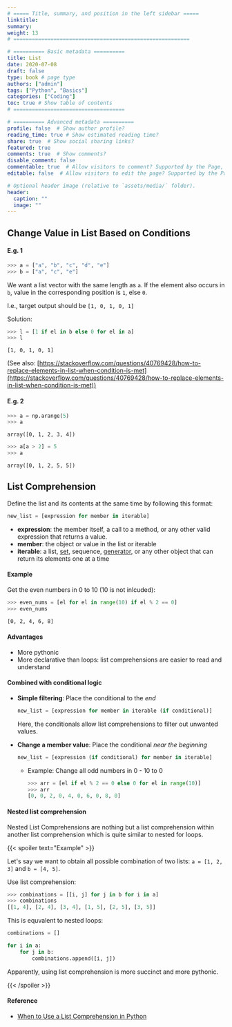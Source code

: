 ```yaml
---
# ===== Title, summary, and position in the left sidebar =====
linktitle: 
summary: 
weight: 13
# =========================================================

# ========== Basic metadata ==========
title: List
date: 2020-07-08
draft: false
type: book # page type
authors: ["admin"]
tags: ["Python", "Basics"]
categories: ["Coding"]
toc: true # Show table of contents
# ====================================

# ========== Advanced metadata ========== 
profile: false  # Show author profile?
reading_time: true # Show estimated reading time?
share: true  # Show social sharing links?
featured: true
comments: true  # Show comments?
disable_comment: false
commentable: true  # Allow visitors to comment? Supported by the Page, Post, and Book content types.
editable: false  # Allow visitors to edit the page? Supported by the Page, Post, and Book content types.

# Optional header image (relative to `assets/media/` folder).
header:
  caption: ""
  image: ""
---
```


## Change Value in List Based on Conditions

#### E.g. 1

```python
>>> a = ["a", "b", "c", "d", "e"]
>>> b = ["a", "c", "e"]
```

We want a list vector with the same length as `a`. If the element also occurs in `b`, value in the corresponding position is `1`, else `0`.

I.e., target output should be `[1, 0, 1, 0, 1]`

Solution:

```python
>>> l = [1 if el in b else 0 for el in a]
>>> l
```

```
[1, 0, 1, 0, 1]
```

(See also: [https://stackoverflow.com/questions/40769428/how-to-replace-elements-in-list-when-condition-is-met](https://stackoverflow.com/questions/40769428/how-to-replace-elements-in-list-when-condition-is-met)) 

#### E.g. 2

```python
>>> a = np.arange(5)
>>> a
```

```
array([0, 1, 2, 3, 4])
```

```python
>>> a[a > 2] = 5
>>> a
```

```
array([0, 1, 2, 5, 5])
```

## List Comprehension

Define the list and its contents at the same time by following this format:

```python
new_list = [expression for member in iterable]
```

- **expression**: the member itself, a call to a method, or any other valid expression that returns a value.
- **member**: the object or value in the list or iterable
- **iterable**: a list, [set](https://realpython.com/python-sets/), sequence, [generator](https://realpython.com/introduction-to-python-generators/), or any other object that can return its elements one at a time

#### Example

Get the even numbers in 0 to 10 (10 is not inlcuded):

```python
>>> even_nums = [el for el in range(10) if el % 2 == 0]
>>> even_nums
```

```txt
[0, 2, 4, 6, 8]
```

#### Advantages

- More pythonic
- More declarative than loops: list comprehensions are easier to read and understand

#### Combined with conditional logic

- **Simple filtering**: Place the conditional to the *end*

  ```python
  new_list = [expression for member in iterable (if conditional)]
  ```

  Here, the conditionals allow list comprehensions to filter out unwanted values.

- **Change a member value**: Place the conditional *near the beginning*

  ```python
  new_list = [expression (if conditional) for member in iterable]
  ```

  - Example: Change all odd numbers in 0 - 10 to 0

    ```python
    >>> arr = [el if el % 2 == 0 else 0 for el in range(10)]
    >>> arr
    [0, 0, 2, 0, 4, 0, 6, 0, 8, 0]
    ```

#### Nested list comprehension

Nested List Comprehensions are nothing but a list comprehension within another list comprehension which is quite similar to nested for loops.

{{< spoiler text="Example" >}} 

Let's say we want to obtain all possible combination of two lists: `a = [1, 2, 3]` and `b = [4, 5]`.

Use list comprehension:

```python
>>> combinations = [[i, j] for j in b for i in a]
>>> combinations
[[1, 4], [2, 4], [3, 4], [1, 5], [2, 5], [3, 5]]
```

This is equvalent to nested loops:

```python
combinations = []

for i in a:
    for j in b:
        combinations.append([i, j])

```

Apparently, using list comprehension is more succinct and more pythonic.

{{< /spoiler >}}

#### Reference

- [When to Use a List Comprehension in Python](https://realpython.com/list-comprehension-python/)